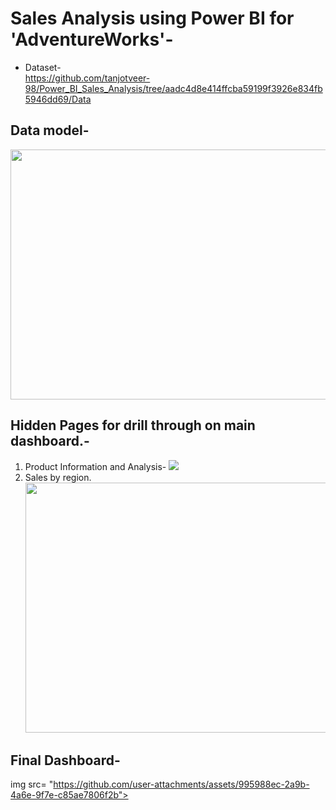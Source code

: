 # Sales Analysis using Power BI for 'AdventureWorks'- </br>
* Dataset-</br>
https://github.com/tanjotveer-98/Power_BI_Sales_Analysis/tree/aadc4d8e414ffcba59199f3926e834fb5946dd69/Data

## Data model- </br>
  <img src= "https://github.com/user-attachments/assets/20379aaa-0448-4e33-b337-9957fb5d4835" width= 600 height=400></br>
  
## Hidden Pages for drill through on main dashboard.-</br>
<ol>
  <li> Product Information and Analysis-
   <img src= "https://github.com/user-attachments/assets/fe23f85a-0db2-4b43-882a-672a5b61fb39"> 
  </li>
  <li> Sales by region.
  <img src= "https://github.com/user-attachments/assets/90816a7c-ff68-4a45-9869-f89928e44502" width= 600 height= 400>
  </li>
</ol>

## Final Dashboard- </br>
img src= "https://github.com/user-attachments/assets/995988ec-2a9b-4a6e-9f7e-c85ae7806f2b">






